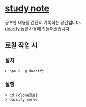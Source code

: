 # [study note](https://ginameee.github.io/TIL)

공부한 내용을 간단히 기록하는 공간입니다. <br>
[docsify.js](https://docsify.js.org/#/)를 사용해 만들어졌습니다.

## 로컬 작업 시

### 설치

```
> npm i -g docsify
```

### 실행

```
> cd {clone경로}
> docsify serve
```
